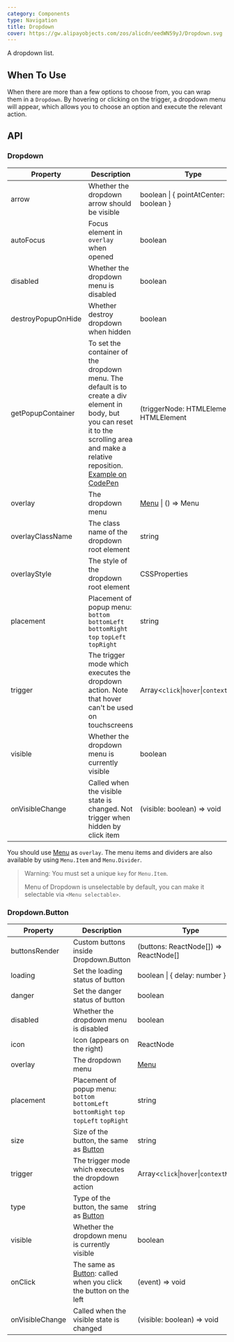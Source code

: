 ```yaml
---
category: Components
type: Navigation
title: Dropdown
cover: https://gw.alipayobjects.com/zos/alicdn/eedWN59yJ/Dropdown.svg
---
```


A dropdown list.

## When To Use

When there are more than a few options to choose from, you can wrap them in a `Dropdown`. By hovering or clicking on the trigger, a dropdown menu will appear, which allows you to choose an option and execute the relevant action.

## API

### Dropdown

| Property | Description | Type | Default | Version |
| --- | --- | --- | --- | --- |
| arrow | Whether the dropdown arrow should be visible | boolean \| { pointAtCenter: boolean } | false |  |
| autoFocus | Focus element in `overlay` when opened | boolean | false | 4.21.0 |
| disabled | Whether the dropdown menu is disabled | boolean | - |  |
| destroyPopupOnHide | Whether destroy dropdown when hidden | boolean | false |  |
| getPopupContainer | To set the container of the dropdown menu. The default is to create a div element in body, but you can reset it to the scrolling area and make a relative reposition. [Example on CodePen](https://codepen.io/afc163/pen/zEjNOy?editors=0010) | (triggerNode: HTMLElement) => HTMLElement | () => document.body |  |
| overlay | The dropdown menu | [Menu](/components/menu) \| () => Menu | - |  |
| overlayClassName | The class name of the dropdown root element | string | - |  |
| overlayStyle | The style of the dropdown root element | CSSProperties | - |  |
| placement | Placement of popup menu: `bottom` `bottomLeft` `bottomRight` `top` `topLeft` `topRight` | string | `bottomLeft` |  |
| trigger | The trigger mode which executes the dropdown action. Note that hover can't be used on touchscreens | Array&lt;`click`\|`hover`\|`contextMenu`> | \[`hover`] |  |
| visible | Whether the dropdown menu is currently visible | boolean | - |  |
| onVisibleChange | Called when the visible state is changed. Not trigger when hidden by click item | (visible: boolean) => void | - |  |

You should use [Menu](/components/menu/) as `overlay`. The menu items and dividers are also available by using `Menu.Item` and `Menu.Divider`.

> Warning: You must set a unique `key` for `Menu.Item`.
>
> Menu of Dropdown is unselectable by default, you can make it selectable via `<Menu selectable>`.

### Dropdown.Button

| Property | Description | Type | Default | Version |
| --- | --- | --- | --- | --- |
| buttonsRender | Custom buttons inside Dropdown.Button | (buttons: ReactNode\[]) => ReactNode\[] | - |  |
| loading | Set the loading status of button | boolean \| { delay: number } | false |  |
| danger | Set the danger status of button | boolean | - |  |
| disabled | Whether the dropdown menu is disabled | boolean | - |  |
| icon | Icon (appears on the right) | ReactNode | - |  |
| overlay | The dropdown menu | [Menu](/components/menu) | - |  |
| placement | Placement of popup menu: `bottom` `bottomLeft` `bottomRight` `top` `topLeft` `topRight` | string | `bottomLeft` |  |
| size | Size of the button, the same as [Button](/components/button/#API) | string | `default` |  |
| trigger | The trigger mode which executes the dropdown action | Array&lt;`click`\|`hover`\|`contextMenu`> | \[`hover`] |  |
| type | Type of the button, the same as [Button](/components/button/#API) | string | `default` |  |
| visible | Whether the dropdown menu is currently visible | boolean | - |  |
| onClick | The same as [Button](/components/button/#API): called when you click the button on the left | (event) => void | - |  |
| onVisibleChange | Called when the visible state is changed | (visible: boolean) => void | - |  |

